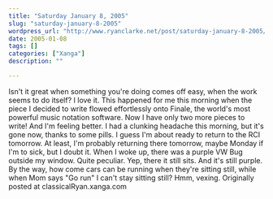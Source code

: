 ```yaml
---
title: "Saturday January 8, 2005"
slug: "saturday-january-8-2005"
wordpress_url: "http://www.ryanclarke.net/post/saturday-january-8-2005/"
date: 2005-01-08
tags: []
categories: ["Xanga"]
description: ""

---
```


Isn't it great when something you're doing comes off easy, when the work seems to do itself? I love it. This happened for me this morning when the piece I decided to write flowed effortlessly onto Finale, the world's most powerful music notation software. Now I have only two more pieces to write!
 And I'm feeling better. I had a clunking headache this morning, but it's gone now, thanks to some pills. I guess I'm about ready to return to the RCI tomorrow. At least, I'm probably returning there tomorrow, maybe Monday if I'm to sick, but I doubt it.
 When I woke up, there was a purple VW Bug outside my window. Quite peculiar. Yep, there it still sits. And it's still purple. By the way, how come cars can be running when they're sitting still, while when Mom says "Go run" I can't stay sitting still? Hmm, vexing.
Originally posted at classicalRyan.xanga.com
